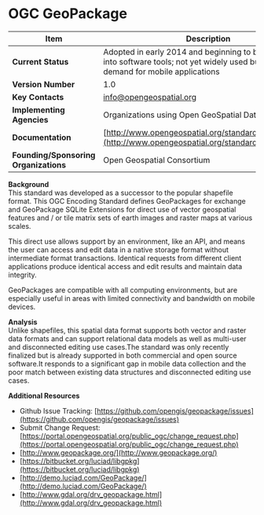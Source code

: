 # OGC GeoPackage
| Item | Description |
| --- | --- |
| **Current Status** | Adopted in early 2014 and beginning to be integrated into software tools; not yet widely used but significant demand for mobile applications |
| **Version Number** | 1.0 |
| **Key Contacts** | info@opengeospatial.org |
| **Implementing Agencies** | Organizations using Open GeoSpatial Data Formats |
| **Documentation** | [http://www.opengeospatial.org/standards/geopackage](http://www.opengeospatial.org/standards/geopackage) |
| **Founding/Sponsoring Organizations** | Open Geospatial Consortium |

**Background**
<br>
This standard was developed as a successor to the popular shapefile format. This OGC Encoding Standard defines GeoPackages for exchange and GeoPackage SQLite Extensions for direct use of vector geospatial features and / or tile matrix sets of earth images and raster maps at various scales.

This direct use allows support by an environment, like an API, and means the user can access and edit data in a native storage format without intermediate format transactions. Identical requests from different client applications produce identical access and edit results and maintain data integrity.

GeoPackages are compatible with all computing environments, but are especially useful in areas with limited connectivity and bandwidth on mobile devices.

**Analysis**
<br>
Unlike shapefiles, this spatial data format supports both vector and raster data formats and can support relational data models as well as multi-user and disconnected editing use cases.The standard was only recently finalized but is already supported in both commercial and open source software.It responds to a significant gap in mobile data collection and the poor match between existing data structures and disconnected editing use cases.

**Additional Resources**

* Github Issue Tracking: [https://github.com/opengis/geopackage/issues](https://github.com/opengis/geopackage/issues)
* Submit Change Request: [https://portal.opengeospatial.org/public_ogc/change_request.php](https://portal.opengeospatial.org/public_ogc/change_request.php)
* [http://www.geopackage.org/](http://www.geopackage.org/)
* [https://bitbucket.org/luciad/libgpkg](https://bitbucket.org/luciad/libgpkg)
* [http://demo.luciad.com/GeoPackage/](http://demo.luciad.com/GeoPackage/)
* [http://www.gdal.org/drv_geopackage.html](http://www.gdal.org/drv_geopackage.html)


